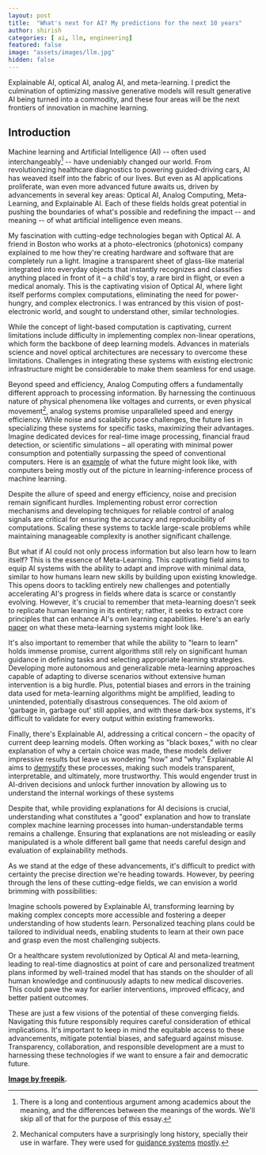 ```yaml
---
layout: post
title:  "What's next for AI? My predictions for the next 10 years"
author: shirish
categories: [ ai, llm, engineering]
featured: false
image: "assets/images/llm.jpg"
hidden: false
---
```

Explainable AI, optical AI, analog AI, and meta-learning. I predict the culmination of optimizing massive generative models will result generative AI being turned into a commodity, and these four areas will be the next frontiers of innovation in machine learning.

## Introduction

Machine learning and Artificial Intelligence (AI)  -- often used interchangeably[^1] -- have undeniably changed our world. From revolutionizing healthcare diagnostics to powering guided-driving cars, AI has weaved itself into the fabric of our lives. But even as AI applications proliferate, wan even more advanced future awaits us, driven by advancements in several key areas: Optical AI, Analog Computing, Meta-Learning, and Explainable AI. Each of these fields holds great potential in pushing the boundaries of what's possible and redefining the impact -- and meaning -- of what artificial intelligence even means.

[^1]: There is a long and contentious argument among academics about the meaning, and the differences between the meanings of the words. We'll skip all of that for the purpose of this essay.

My fascination with cutting-edge technologies began with Optical AI. A friend in Boston who works at a photo-electronics (photonics) company explained to me how they're creating hardware and software that are completely run a light. Imagine a transparent sheet of glass-like material integrated into everyday objects that instantly recognizes and classifies anything placed in front of it – a child's toy, a rare bird in flight, or even a medical anomaly. This is the captivating vision of Optical AI, where light itself performs complex computations, eliminating the need for power-hungry, and complex electronics. I was entranced by this vision of post-electronic world, and sought to understand other, similar technologies.

While the concept of light-based computation is captivating, current limitations include difficulty in implementing complex non-linear operations, which form the backbone of deep learning models. Advances in materials science and novel optical architectures are necessary to overcome these limitations. Challenges in integrating these systems with existing electronic infrastructure might be considerable to make them seamless for end usage.

Beyond speed and efficiency, Analog Computing offers a fundamentally different approach to processing information. By harnessing the continuous nature of physical phenomena like voltages and currents, or even physical movement[^2], analog systems promise unparalleled speed and energy efficiency. While noise and scalability pose challenges, the future lies in specializing these systems for specific tasks, maximizing their advantages. Imagine dedicated devices for real-time image processing, financial fraud detection, or scientific simulations – all operating with minimal power consumption and potentially surpassing the speed of conventional computers. Here is an [example](https://www.youtube.com/watch?v=_CwUuyN6NTE) of what the future might look like, with computers being mostly out of the picture in learning-inference process of machine learning.

[^2]: Mechanical computers have a surprisingly long history, specially their use in warfare. They were used for [guidance systems](https://en.wikipedia.org/wiki/Mark_I_Fire_Control_Computer) [mostly](https://en.wikipedia.org/wiki/Rangekeeper).

Despite the allure of speed and energy efficiency, noise and precision remain significant hurdles. Implementing robust error correction mechanisms and developing techniques for reliable control of analog signals are critical for ensuring the accuracy and reproducibility of computations. Scaling these systems to tackle large-scale problems while maintaining manageable complexity is another significant challenge.

But what if AI could not only process information but also learn how to learn itself? This is the essence of Meta-Learning. This captivating field aims to equip AI systems with the ability to adapt and improve with minimal data, similar to how humans learn new skills by building upon existing knowledge. This opens doors to tackling entirely new challenges and potentially accelerating AI's progress in fields where data is scarce or constantly evolving. However, it's crucial to remember that meta-learning doesn't seek to replicate human learning in its entirety; rather, it seeks to extract core principles that can enhance AI's own learning capabilities. Here's an early [paper](https://arxiv.org/abs/2306.11644) on what these meta-learning systems might look like.

It's also important to remember that while the ability to "learn to learn" holds immense promise, current algorithms still rely on significant human guidance in defining tasks and selecting appropriate learning strategies. Developing more autonomous and generalizable meta-learning approaches capable of adapting to diverse scenarios without extensive human intervention is a big hurdle. Plus, potential biases and errors in the training data used for meta-learning algorithms might be amplified, leading to unintended, potentially disastrous consequences. The old axiom of 'garbage in, garbage out' still applies, and with these dark-box systems, it's difficult to validate for every output within existing frameworks.

Finally, there's Explainable AI, addressing a critical concern – the opacity of current deep learning models. Often working as "black boxes," with no clear explanation of why a certain choice was made, these models deliver impressive results but leave us wondering "how" and "why." Explainable AI aims to [demystify](https://arxiv.org/abs/2309.01029 "A survey paper for explainable AI research") these processes, making such models transparent, interpretable, and ultimately, more trustworthy. This would engender trust in AI-driven decisions and unlock further innovation by allowing us to understand the internal workings of these systems

Despite that, while providing explanations for AI decisions is crucial, understanding what constitutes a "good" explanation and how to translate complex machine learning processes into human-understandable terms remains a challenge. Ensuring that explanations are not misleading or easily manipulated is a whole different ball game that needs careful design and evaluation of explainability methods.

As we stand at the edge of these advancements, it's difficult to predict with certainty the precise direction we're heading towards. However, by peering through the lens of these cutting-edge fields, we can envision a world brimming with possibilities:

Imagine schools powered by Explainable AI, transforming learning by making complex concepts more accessible and fostering a deeper understanding of how students learn. Personalized teaching plans could be tailored to individual needs, enabling students to learn at their own pace and grasp even the most challenging subjects.

Or a healthcare system revolutionized by Optical AI and meta-learning, leading to real-time diagnostics at point of care and personalized treatment plans informed by well-trained model that has stands on the shoulder of all human knowledge and continuously adapts to new medical discoveries. This could pave the way for earlier interventions, improved efficacy, and better patient outcomes.

These are just a few visions of the potential of these converging fields. Navigating this future responsibly requires careful consideration of ethical implications. It's important to keep in mind the equitable access to these advancements, mitigate potential biases, and safeguard against misuse. Transparency, collaboration, and responsible development are a must to harnessing these technologies if we want to ensure a fair and democratic future.

__<a href="https://www.freepik.com/free-vector/robotic-process-automation-illustration_21743709.htm#fromView=search&page=1&position=28&uuid=14852b8d-0772-4624-97fc-6cf3a5b513be">Image by freepik</a>.__